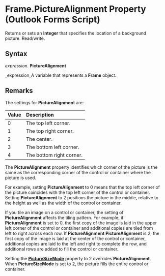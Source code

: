 
# Frame.PictureAlignment Property (Outlook Forms Script)

Returns or sets an  **Integer** that specifies the location of a background picture. Read/write.


## Syntax

 _expression_. **PictureAlignment**

 _expression_A variable that represents a  **Frame** object.


## Remarks

The settings for  **PictureAlignment** are:



|**Value**|**Description**|
|:-----|:-----|
|0|The top left corner.|
|1|The top right corner.|
|2|The center.|
|3|The bottom left corner.|
|4|The bottom right corner.|
The  **PictureAlignment** property identifies which corner of the picture is the same as the corresponding corner of the control or container where the picture is used.

For example, setting  **PictureAlignment** to 0 means that the top left corner of the picture coincides with the top left corner of the control or container. Setting **PictureAlignment** to 2 positions the picture in the middle, relative to the height as well as the width of the control or container.

If you tile an image on a control or container, the setting of  **PictureAlignment** affects the tiling pattern. For example, if **PictureAlignment** is set to 0, the first copy of the image is laid in the upper left corner of the control or container and additional copies are tiled from left to right across each row. If **PictureAlignment** **PictureAlignment** is 2, the first copy of the image is laid at the center of the control or container, additional copies are laid to the left and right to complete the row, and additional rows are added to fill the control or container.

Setting the  **[PictureSizeMode](cc4ac909-de5c-4505-ead2-5a7d209a35a0.md)** property to 2 overrides **PictureAlignment**. When  **PictureSizeMode** is set to 2, the picture fills the entire control or container.


